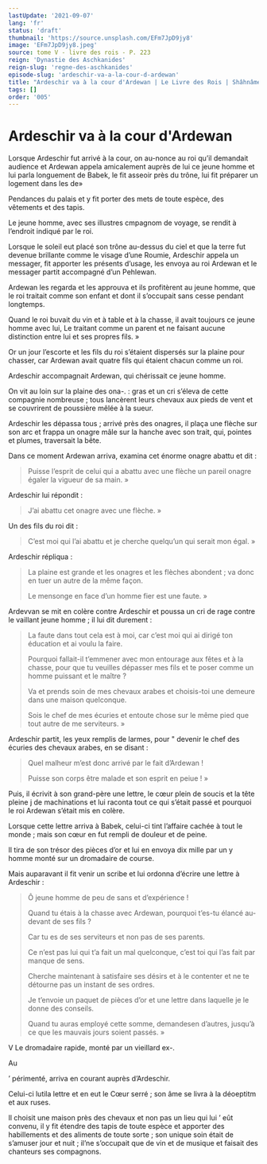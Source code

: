 ```yaml
---
lastUpdate: '2021-09-07'
lang: 'fr'
status: 'draft'
thumbnail: 'https://source.unsplash.com/EFm7JpD9jy8'
image: 'EFm7JpD9jy8.jpeg'
source: tome V - livre des rois - P. 223
reign: 'Dynastie des Aschkanides'
reign-slug: 'regne-des-aschkanides'
episode-slug: 'ardeschir-va-a-la-cour-d-ardewan'
title: "Ardeschir va à la cour d'Ardewan | Le Livre des Rois | Shâhnâmeh"
tags: []
order: '005'
---
```


<!-- LTeX: language=fr -->

# Ardeschir va à la cour d'Ardewan

Lorsque Ardeschir fut arrivé à la cour, on au-nonce au roi qu’il demandait audience et Ardewan appela amicalement auprès de lui ce jeune homme et lui parla longuement de Babek, le fit asseoir près du trône, lui fit préparer un logement dans les de»

Pendances du palais et y fit porter des mets de toute espèce, des vêtements et des tapis.

Le jeune homme, avec ses illustres cmpagnom de voyage, se rendit à l’endroit indiqué par le roi.

Lorsque le soleil eut placé son trône au-dessus du ciel et que la terre fut devenue brillante comme le visage d’une Roumie, Ardeschir appela un messager, fit apporter les présents d’usage, les envoya au roi Ardewan et le messager partit accompagné d’un Pehlewan.

Ardewan les regarda et les approuva et ils profitèrent au jeune homme, que le roi traitait comme son enfant et dont il s’occupait sans cesse pendant longtemps.

Quand le roi buvait du vin et à table et à la chasse, il avait toujours ce jeune homme avec lui, Le traitant comme un parent et ne faisant aucune distinction entre lui et ses propres fils. »

Or un jour l’escorte et les fils du roi s’étaient dispersés sur la plaine pour chasser, car Ardewan avait quatre fils qui étaient chacun comme un roi.

Ardeschir accompagnait Ardewan, qui chérissait ce jeune homme.

On vit au loin sur la plaine des ona-. : gras et un cri s’éleva de cette compagnie nombreuse ; tous lancèrent leurs chevaux aux pieds de vent et se couvrirent de poussière mêlée à la sueur.

Ardeschir les dépassa tous ; arrivé près des onagres, il plaça une flèche sur son arc et frappa un onagre mâle sur la hanche avec son trait, qui, pointes et plumes, traversait la bête.

Dans ce moment Ardewan arriva, examina cet énorme onagre abattu et dit :

> Puisse l’esprit de celui qui a abattu avec une flèche un pareil onagre égaler la vigueur de sa main. »

Ardeschir lui répondit :

> J’ai abattu cet onagre avec une flèche. »

Un des fils du roi dit :

> C’est moi qui l’ai abattu et je cherche quelqu’un qui serait mon égal. »

Ardeschir répliqua :

> La plaine est grande et les onagres et les flèches abondent ; va donc en tuer un autre de la même façon.
>
> Le mensonge en face d’un homme fier est une faute. »

Ardevvan se mit en colère contre Ardeschir et poussa un cri de rage contre le vaillant jeune homme ; il lui dit durement :

> La faute dans tout cela est à moi, car c’est moi qui ai dirigé ton éducation et ai voulu la faire.
>
> Pourquoi fallait-il t’emmener avec mon entourage aux fêtes et à la chasse, pour que tu veuilles dépasser mes fils et te poser comme un homme puissant et le maître ?
>
> Va et prends soin de mes chevaux arabes et choisis-toi une demeure dans une maison quelconque.
>
> Sois le chef de mes écuries et entoute chose sur le même pied que tout autre de me serviteurs. »

Ardeschir partit, les yeux remplis de larmes, pour "
devenir le chef des écuries des chevaux arabes, en se disant :

> Quel malheur m’est donc arrivé par le fait d’Ardewan !
>
> Puisse son corps être malade et son esprit en peiue ! »

Puis, il écrivit à son grand-père une lettre, le cœur plein de soucis et la tête pleine j de machinations et lui raconta tout ce qui s’était passé et pourquoi le roi Ardewan s’était mis en colère.

Lorsque cette lettre arriva à Babek, celui-ci tint l’affaire cachée à tout le monde ; mais son cœur en fut rempli de douleur et de peine.

Il tira de son trésor des pièces d’or et lui en envoya dix mille par un y homme monté sur un dromadaire de course.

Mais auparavant il fit venir un scribe et lui ordonna d’écrire une lettre à Ardeschir :

> Ô jeune homme de peu de sans et d’expérience !
>
> Quand tu étais à la chasse avec Ardewan, pourquoi t’es-tu élancé au-devant de ses fils ?
>
> Car tu es de ses serviteurs et non pas de ses parents.
>
> Ce n’est pas lui qui t’a fait un mal quelconque, c’est toi qui l’as fait par manque de sens.
>
> Cherche maintenant à satisfaire ses désirs et à le contenter et ne te détourne pas un instant de ses ordres.
>
> Je t’envoie un paquet de pièces d’or et une lettre dans laquelle je le donne des conseils.
>
> Quand tu auras employé cette somme, demandesen d’autres, jusqu’à ce que les mauvais jours soient passés. »

V Le dromadaire rapide, monté par un vieillard ex-.

Au

’ périmenté, arriva en courant auprès d’Ardeschir.

Celui-ci lutila lettre et en eut le Cœur serré ; son âme se livra à la déoeptitm et aux ruses.

Il choisit une maison près des chevaux et non pas un lieu qui lui
’ eût convenu, il y fit étendre des tapis de toute espèce et apporter des habillements et des aliments de toute sorte ; son unique soin était de s’amuser jour et nuit ; il’ne s’occupait que de vin et de musique et faisait des chanteurs ses compagnons.
